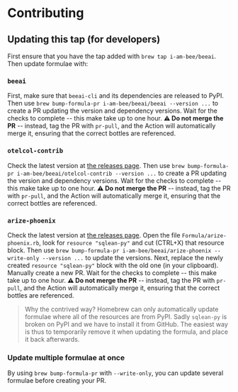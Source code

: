 # Contributing

## Updating this tap (for developers)

First ensure that you have the tap added with `brew tap i-am-bee/beeai`. Then update formulae with:

### `beeai`

First, make sure that `beeai-cli` and its dependencies are released to PyPI. Then use `brew bump-formula-pr i-am-bee/beeai/beeai --version ...` to create a PR updating the version and dependency versions. Wait for the checks to complete -- this make take up to one hour. **⚠️ Do not merge the PR** -- instead, tag the PR with `pr-pull`, and the Action will automatically merge it, ensuring that the correct bottles are referenced.

### `otelcol-contrib`

Check the latest version at [the releases page](https://github.com/open-telemetry/opentelemetry-collector-releases/releases). Then use `brew bump-formula-pr i-am-bee/beeai/otelcol-contrib --version ...` to create a PR updating the version and dependency versions. Wait for the checks to complete -- this make take up to one hour. **⚠️ Do not merge the PR** -- instead, tag the PR with `pr-pull`, and the Action will automatically merge it, ensuring that the correct bottles are referenced.

### `arize-phoenix`

Check the latest version at [the releases page](https://github.com/Arize-ai/phoenix/releases). Open the file `Formula/arize-phoenix.rb`, look for `resource "sqlean-py"` and cut (CTRL+X) that resource block. Then use `brew bump-formula-pr i-am-bee/beeai/arize-phoenix --write-only --version ...` to update the versions. Next, replace the newly created `resource "sqlean-py"` block with the old one (in your clipboard). Manually create a new PR. Wait for the checks to complete -- this make take up to one hour. **⚠️ Do not merge the PR** -- instead, tag the PR with `pr-pull`, and the Action will automatically merge it, ensuring that the correct bottles are referenced.

> Why the contrived way? Homebrew can only automatically update formulae where all of the resources are from PyPI. Sadly `sqlean-py` is broken on PyPI and we have to install it from GitHub. The easiest way is thus to temporarily remove it when updating the formula, and place it back afterwards.

### Update multiple formulae at once

By using `brew bump-formula-pr` with `--write-only`, you can update several formulae before creating your PR.
